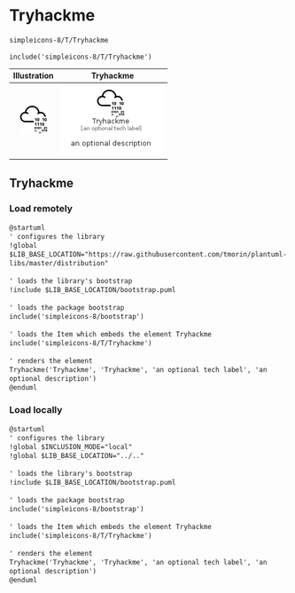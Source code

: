 # Tryhackme


```text
simpleicons-8/T/Tryhackme
```

```text
include('simpleicons-8/T/Tryhackme')
```



| Illustration | Tryhackme |
| :---: | :---: |
| ![illustration for Illustration](../../simpleicons-8/T/Tryhackme.png) | ![illustration for Tryhackme](../../simpleicons-8/T/Tryhackme.Local.png) |




## Tryhackme

### Load remotely
```plantuml
@startuml
' configures the library
!global $LIB_BASE_LOCATION="https://raw.githubusercontent.com/tmorin/plantuml-libs/master/distribution"

' loads the library's bootstrap
!include $LIB_BASE_LOCATION/bootstrap.puml

' loads the package bootstrap
include('simpleicons-8/bootstrap')

' loads the Item which embeds the element Tryhackme
include('simpleicons-8/T/Tryhackme')

' renders the element
Tryhackme('Tryhackme', 'Tryhackme', 'an optional tech label', 'an optional description')
@enduml
```

### Load locally
```plantuml
@startuml
' configures the library
!global $INCLUSION_MODE="local"
!global $LIB_BASE_LOCATION="../.."

' loads the library's bootstrap
!include $LIB_BASE_LOCATION/bootstrap.puml

' loads the package bootstrap
include('simpleicons-8/bootstrap')

' loads the Item which embeds the element Tryhackme
include('simpleicons-8/T/Tryhackme')

' renders the element
Tryhackme('Tryhackme', 'Tryhackme', 'an optional tech label', 'an optional description')
@enduml
```


